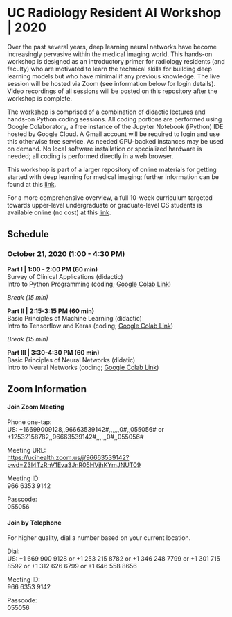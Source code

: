 # UC Radiology Resident AI Workshop | 2020

Over the past several years, deep learning neural networks have become increasingly pervasive within the medical imaging world. This hands-on workshop is designed as an introductory primer for radiology residents (and faculty) who are motivated to learn the technical skills for building deep learning models but who have minimal if any previous knowledge. The live session will be hosted via Zoom (see information below for login details). Video recordings of all sessions will be posted on this repository after the workshop is complete. 

The workshop is comprised of a combination of didactic lectures and hands-on Python coding sessions. All coding portions are performed using Google Colaboratory, a free instance of the Jupyter Notebook (iPython) IDE hosted by Google Cloud. A Gmail account will be required to login and use this otherwise free service. As needed GPU-backed instances may be used on demand. No local software installation or specialized hardware is needed; all coding is performed directly in a web browser. 

This workshop is part of a larger repository of online materials for getting started with deep learning for medical imaging; further information can be found at this [link](../README.md).

For a more comprehensive overview, a full 10-week curriculum targeted towards upper-level undergraduate or graduate-level CS students is available online (no cost) at this [link](../../cs190/README.md).

## Schedule

### October 21, 2020 (1:00 - 4:30 PM)

**Part I | 1:00 - 2:00 PM (60 min)**\
Survey of Clinical Applications (didactic)\
Intro to Python Programming (coding; [Google Colab Link](https://bit.ly/3nFqo25))

*Break (15 min)*

**Part II | 2:15-3:15 PM (60 min)**\
Basic Principles of Machine Learning (didactic)\
Intro to Tensorflow and Keras (coding; [Google Colab Link](https://bit.ly/2WYCk46))

*Break (15 min)*

**Part III | 3:30-4:30 PM (60 min)**\
Basic Principles of Neural Networks (didatic)\
Intro to Neural Networks (coding; [Google Colab Link](https://bit.ly/3c1vWgP))

## Zoom Information

#### Join Zoom Meeting

Phone one-tap:\
US: +16699009128,,96663539142#,,,,,,0#,,055056# or +12532158782,,96663539142#,,,,,,0#,,055056#

Meeting URL:\
https://ucihealth.zoom.us/j/96663539142?pwd=Z3I4TzRnV1Eva3JnR05HVjhKYmJNUT09

Meeting ID:\
966 6353 9142

Passcode:\
055056

#### Join by Telephone

For higher quality, dial a number based on your current location.

Dial:\
US: +1 669 900 9128 or +1 253 215 8782 or +1 346 248 7799 or +1 301 715 8592 or +1 312 626 6799 or +1 646 558 8656

Meeting ID:\
966 6353 9142

Passcode:\
055056
